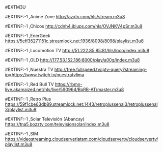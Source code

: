 #EXTM3U

#EXTINF:-1 ,Anime Zone
http://azxtv.com/hls/stream.m3u8

#EXTINF:-1 ,Chicos
http://cdnh4.iblups.com/hls/OVJNKV4pSr.m3u8

#EXTINF:-1 ,EnerGeek
https://5eff35271151c.streamlock.net:1936/8098/8098/playlist.m3u8

#EXTINF:-1 ,Locomotion TV
http://51.222.85.85:81/hls/loco/index.m3u8

#EXTINF:-1 ,OLD
http://177.53.152.186:8000/play/a00g/index.m3u8

#EXTINF:-1 ,Nuestra TV
http://free.fullspeed.tv/iptv-query?streaming-ip=https://www.twitch.tv/nuestratvlima

#EXTINF:-1 ,Red Bull TV 
https://rbmn-live.akamaized.net/hls/live/590964/BoRB-AT/master.m3u8

#EXTINF:-1 ,Retro Plus
https://59f1cbe63db89.streamlock.net:1443/retroplussenal3/retroplussenal3/playlist.m3u8

#EXTINF:-1 ,Solar Televisión (Abancay)
https://tna5.bozztv.com/televisionsolar/index.m3u8

#EXTINF:-1 ,SIM
https://videostreaming.cloudserverlatam.com/cloudservertv/cloudservertv/playlist.m3u8
